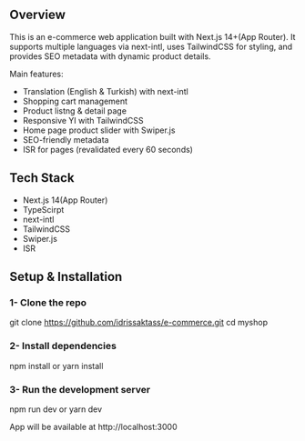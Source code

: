 ## Overview
This is an e-commerce web application built with Next.js 14+(App Router). It supports multiple languages via next-intl, uses TailwindCSS for styling, and provides SEO metadata with dynamic product details.

Main features:

- Translation (English & Turkish) with next-intl
- Shopping cart management
- Product listng & detail page
- Responsive YI with TailwindCSS
- Home page product slider with Swiper.js
- SEO-friendly metadata
- ISR for pages (revalidated every 60 seconds)

## Tech Stack

- Next.js 14(App Router)
- TypeScirpt
- next-intl
- TailwindCSS
- Swiper.js
- ISR

## Setup & Installation
### 1- Clone the repo
git clone https://github.com/idrissaktass/e-commerce.git
cd myshop
### 2- Install dependencies
npm install or yarn install
### 3- Run the development server
npm run dev or yarn dev

App will be available at http://localhost:3000
  
 
